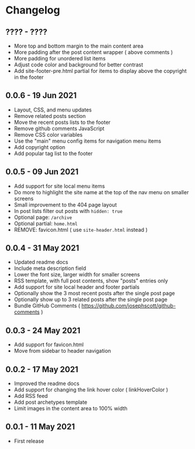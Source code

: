 # Changelog

## ???? - ????
- More top and bottom margin to the main content area
- More padding after the post content wrapper ( above comments )
- More padding for unordered list items
- Adjust code color and background for better contrast
- Add site-footer-pre.html partial for items to display above the copyright in the footer

## 0.0.6 - 19 Jun 2021
- Layout, CSS, and menu updates
- Remove related posts section
- Move the recent posts lists to the footer
- Remove github comments JavaScript
- Remove CSS color variables
- Use the "main" menu config items for navigation menu items
- Add copyright option
- Add popular tag list to the footer

## 0.0.5 - 09 Jun 2021
- Add support for site local menu items
- Do more to highlight the site name at the top of the nav menu on smaller screens
- Small improvement to the 404 page layout
- In post lists filter out posts with `hidden: true`
- Optional page: `/archive`
- Optional partial: `home.html`
- REMOVE: favicon.html ( use `site-header.html` instead )

## 0.0.4 - 31 May 2021
- Updated readme docs
- Include meta description field
- Lower the font size, larger width for smaller screens
- RSS template, with full post contents, show "posts" entries only
- Add support for site local header and footer partials
- Optionally show the 3 most recent posts after the single post page
- Optionally show up to 3 related posts after the single post page
- Bundle GitHub Comments ( https://github.com/josephscott/github-comments )

## 0.0.3 - 24 May 2021
- Add support for favicon.html
- Move from sidebar to header navigation

## 0.0.2 - 17 May 2021
- Improved the readme docs
- Add support for changing the link hover color ( linkHoverColor )
- Add RSS feed
- Add post archetypes template
- Limit images in the content area to 100% width

## 0.0.1 - 11 May 2021
- First release
